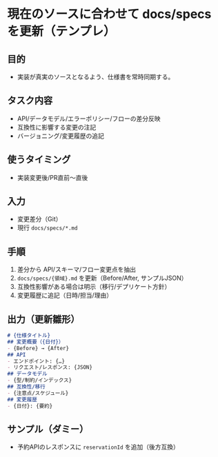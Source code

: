 # 現在のソースに合わせて docs/specs を更新（テンプレ）
## 目的
- 実装が真実のソースとなるよう、仕様書を常時同期する。
## タスク内容
- API/データモデル/エラーポリシー/フローの差分反映
- 互換性に影響する変更の注記
- バージョニング/変更履歴の追記
## 使うタイミング
- 実装変更後/PR直前〜直後
## 入力
- 変更差分（Git）
- 現行 `docs/specs/*.md`
## 手順
1) 差分から API/スキーマ/フロー変更点を抽出
2) `docs/specs/{領域}.md` を更新（Before/After, サンプルJSON）
3) 互換性影響がある場合は明示（移行/デプリケート方針）
4) 変更履歴に追記（日時/担当/理由）
## 出力（更新雛形）
```md
# {仕様タイトル}
## 変更概要（{日付}）
- {Before} → {After}
## API
- エンドポイント: {…}
- リクエスト/レスポンス: {JSON}
## データモデル
- {型/制約/インデックス}
## 互換性/移行
- {注意点/スケジュール}
## 変更履歴
- {日付}: {要約}
```
## サンプル（ダミー）
- 予約APIのレスポンスに `reservationId` を追加（後方互換）